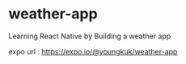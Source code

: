 # weather-app

Learning React Native by Building a weather app

expo url : https://expo.io/@youngkuk/weather-app

